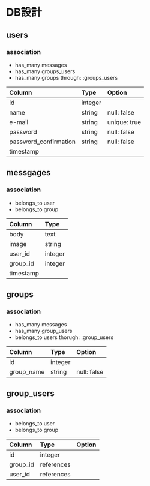 # DB設計

## users
### association
- has_many messages
- has_many groups_users
- has_many groups through: :groups_users

|Column|Type|Option|
|:---|:---|:---|
|id|integer|
|name|string|null: false|
|e-mail|string|unique: true|
|password|string|null: false|
|password_confirmation|string|null: false|
|timestamp|

## messgages
### association
- belongs_to user
- belongs_to group

|Column|Type| 
|:---|:---| 
|body|text|  
|image|string|
|user_id|integer|
|group_id|integer|
|timestamp|

## groups
### association
- has_many messages
- has_many group_users
- belongs_to users thorugh: :group_users

|Column|Type|Option|
|:---|:---|:---|
|id|integer|
|group_name|string|null: false|

## group_users
### association
- belongs_to user
- belongs_to group

|Column|Type|Option|
|:---|:---|:---|
|id|integer|  
|group_id|references|
|user_id|references|
